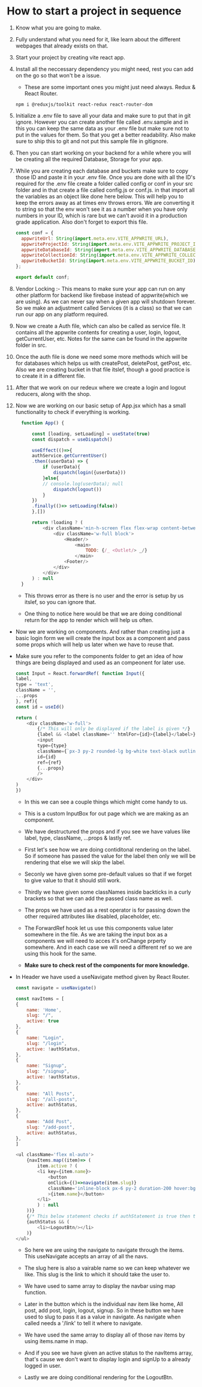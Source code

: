 # How to start a project in sequence

1. Know what you are going to make.

2. Fully understand what you need for it, like learn about the different webpages that already exists on that.

3. Start your project by creating vite react app.

4. Install all the neccessary dependency you might need, rest you can add on the go so that won't be a issue.

   - These are some important ones you might just need always. Redux & React Router.

   ```
   npm i @reduxjs/toolkit react-redux react-router-dom
   ```

5. Initialize a .env file to save all your data and make sure to put that in git ignore. However you can create another file called .env.sample and in this you can keep the same data as your .env file but make sure not to put in the values for them. So that you get a better readability. Also make sure to ship this to git and not put this sample file in gitignore.

6. Then you can start working on your backend for a while where you will be creating all the required Database, Storage for your app.

7. While you are creating each database and buckets make sure to copy those ID and paste it in your .env file. Once you are done with all the ID's required for the .env file create a folder called config or conf in your src folder and in that create a file called config.js or conf.js. in that import all the variables as an object like done here below. This will help you to keep the errors away as at times env throws errors. We are converting it to string so that the env won't see it as a number when you have only numbers in your ID, which is rare but we can't avoid it in a production grade application. Also don't forget to export this file.

   ```js
   const conf = {
     appwriteUrl: String(import.meta.env.VITE_APPWRITE_URL),
     appwriteProjectId: String(import.meta.env.VITE_APPWRITE_PROJECT_ID),
     appwriteDatabaseId: String(import.meta.env.VITE_APPWRITE_DATABASE_ID),
     appwriteCollectionId: String(import.meta.env.VITE_APPWRITE_COLLECTION_ID),
     appwriteBucketId: String(import.meta.env.VITE_APPWRITE_BUCKET_ID),
   };

   export default conf;
   ```

8. Vendor Locking :- This means to make sure your app can run on any other platform for backend like firebase instead of appwrite(which we are using). As we can never say when a given app will shutdown forever. So we make an adjustment called Services (it is a class) so that we can run our app on any platform required.

9. Now we create a Auth file, which can also be called as service file. It contains all the appwrite contents for creating a user, login, logout, getCurrentUser, etc. Notes for the same can be found in the appwrite folder in src.

10. Once the auth file is done we need some more methods which will be for databases which helps us with createPost, deletePost, getPost, etc. Also we are creating bucket in that file itslef, though a good practice is to create it in a different file.

11. After that we work on our redeux where we create a login and logout reducers, along with the shop.

12. Now we are working on our basic setup of App.jsx which has a small functionality to check if everything is working.

      ```js
        function App() {
      
            const [loading, setLoading] = useState(true)
            const dispatch = useDispatch()

            useEffect(()=>{
            authService.getCurrentUser()
            .then((userData) => {
                if (userData){
                    dispatch(login({userData}))
                }else{
                // console.log(userData); null
                    dispatch(logout())
                }
            })
            .finally(()=> setLoading(false))
            },[])

            return !loading ? (
                <div className='min-h-screen flex flex-wrap content-between bg-gray-400'>Hello Blog
                    <div className='w-full block'>
                        <Header/>
                            <main>
                                TODO: {/_ <Outlet/> _/}
                            </main>
                        <Footer/>
                    </div>
                </div>
            ) : null
        }
     ```
     
     - This throws error as there is no user and the error is setup by us itslef, so you can ignore that.

     - One thing to notice here would be that we are doing conditional return for the app to render which will help us often.

- Now we are working on components. And rather than creating just a basic login form we will create the input box as a component and pass some props which will help us later when we have to reuse that.

-  Make sure you refer to the components folder to get an idea of how things are being displayed and used as an compeonent for later use.

    ```js
    const Input = React.forwardRef( function Input({
    label,
    type = 'text',
    className = '',
    ...props
    }, ref){
    const id = useId()

    return (
        <div className='w-full'>
            {/* This will only be displayed if the label is given */}
            {label && <label className='' htmlFor={id}>{label}</label>}
            <input 
            type={type}
            className={`px-3 py-2 rounded-lg bg-white text-black outline-none focus:bg-gray-50 duration-200 border border-gray-200 w-full ${className}`}
            id={id}
            ref={ref}
            {...props}
            />
        </div>
    )
    })
    ```

    - In this we can see a couple things which might come handy to us.
    
    - This is a custom InputBox for out page which we are making as an component.

    - We have destructured the props and if you see we have values like label, type, className, ...props & lastly ref.

    - First let's see how we are doing contiditonal rendering on the label. So if someone has passed the value for the label then only we will be rendering that else we will skip the label.

    - Seconly we have given some pre-default values so that if we forget to give value to that it should still work.

    - Thirdly we have given some classNames inside backticks in a curly brackets so that we can add the passed class name as well.

    - The props we have used as a rest operator is for passing down the other required attributes like disabled, placeholder, etc.

    - The ForwardRef hook let us use this components value later somewhere in the file. As we are taking the input box as a components we will need to acces it's onChange prperty somewhere. And in each case we will need a different ref so we are using this hook for the same.

    - <b> Make sure to check rest of the components for more knowledge.</b>

- In Header we have used a useNavigate method given by React Router.

    ```js
    const navigate = useNavigate()

    const navItems = [
    {
        name: 'Home',
        slug: "/",
        active: true
    }, 
    {
        name: "Login",
        slug: "/login",
        active: !authStatus,
    },
    {
        name: "Signup",
        slug: "/signup",
        active: !authStatus,
    },
    {
        name: "All Posts",
        slug: "/all-posts",
        active: authStatus,
    },
    {
        name: "Add Post",
        slug: "/add-post",
        active: authStatus,
    },
    ]

    <ul className='flex ml-auto'>
        {navItems.map((item)=> (
            item.active ? (
            <li key={item.name}>
                <button
                onClick={()=>navigate(item.slug)}
                className='inline-block px-6 py-2 duration-200 hover:bg-blue-100 rounded-full'
                >{item.name}</button>
            </li>
            ) : null
        ))}
        {/* This below statement checks if authStatement is true then the code we write inside the parenthesis will be displayed else it won't be */}
        {authStatus && (
            <li><LogoutBtn/></li>
        )}
    </ul>
    ```

    - So here we are using the navigate to navigate through the items. This useNavigate accepts an array of all the navs.

    - The slug here is also a vairable name so we can keep whatever we like. This slug is the link to which it should take the user to.

    - We have used to same array to display the navbar using map function.

    - Later in the button which is the individual nav item like home, All post, add post, login, logout, signup. So in these button we have used to slug to pass it as a value in navigate. As navigate when called needs a '/link' to tell it where to navigate.

    - We have used the same array to display all of those nav items by using items.name in map.

    - And if you see we have given an active status to the navItems array, that's cause we don't want to display login and signUp to a already logged in user.

    - Lastly we are doing conditional rendering for the LogoutBtn.
